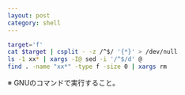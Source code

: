 ```yaml
---
layout: post
category: shell
---
```


```sh
target='f'
cat $target | csplit - -z /^$/ '{*}' > /dev/null
ls -1 xx* | xargs -I@ sed -i '/^$/d' @
find . -name "xx*" -type f -size 0 | xargs rm
```

※ GNUのコマンドで実行すること。
